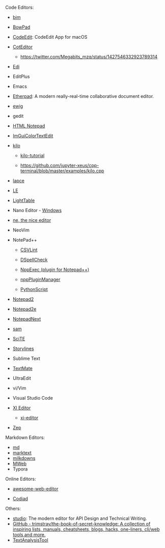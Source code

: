 Code Editors:

- [bim](https://github.com/klange/bim)

- [BowPad](https://github.com/stefankueng/BowPad)

- [CodeEdit](https://github.com/CodeEditApp/CodeEdit): CodeEdit App for macOS

- [CotEditor](https://github.com/coteditor/CotEditor)
  
  - https://twitter.com/Megabits_mzq/status/1427546332923789314

- [Edi](https://github.com/Dirkster99/Edi)

- EditPlus

- Emacs

- [Etherpad](https://github.com/ether/etherpad-lite): A modern really-real-time collaborative document editor.

- [ewig](https://github.com/arximboldi/ewig)

- gedit

- [HTML Notepad](https://html-notepad.com/)

- [ImGuiColorTextEdit](https://github.com/BalazsJako/ImGuiColorTextEdit)

- [kilo](https://github.com/snaptoken/kilo-src)

  - [kilo-tutorial](https://github.com/snaptoken/kilo-tutorial)

  - https://github.com/jupyter-xeus/cpp-terminal/blob/master/examples/kilo.cpp

- [lapce](https://github.com/lapce/lapce)

- [LE](https://github.com/lavv17/le)

- [LightTable](https://github.com/LightTable/LightTable)

- Nano Editor - [Windows](https://github.com/lhmouse/nano-win)

- [ne, the nice editor](https://ne.di.unimi.it/)

- NeoVim

- NotePad++
  
  - [CSVLint](https://github.com/BdR76/CSVLint)
  
  - [DSpellCheck](https://github.com/Predelnik/DSpellCheck)
  
  - [NppExec (plugin for Notepad++)](https://github.com/d0vgan/nppexec)
  
  - [nppPluginManager](https://github.com/bruderstein/nppPluginManager)
  
  - [PythonScript](https://github.com/bruderstein/PythonScript)

- [Notepad2](https://github.com/XhmikosR/notepad2-mod)

- [Notepad2e](https://github.com/ProgerXP/Notepad2e)

- [NotepadNext](https://github.com/dail8859/NotepadNext)

- [sam](https://github.com/deadpixi/sam)

- [SciTE](https://www.scintilla.org/SciTE.html)

- [Storylines](https://github.com/morning4coffe-dev/storylines)

- Sublime Text

- [TextMate](https://github.com/textmate/textmate)

- UltraEdit

- vi/Vim

- Visual Studio Code

- [XI Editor](https://github.com/xi-editor/xi-mac)
  
  - [xi-editor](https://github.com/xi-editor/xi-editor)

- [Zep](https://github.com/Rezonality/zep)

Markdown Editors:

- [md](https://github.com/doocs/md)
- [marktext](https://github.com/marktext/marktext)
- [milkdowns](https://github.com/Saul-Mirone/milkdown)
- [MWeb](https://twitter.com/Megabits_mzq/status/1427640637285875735)
- Typora

Online Editors:

- [awesome-web-editor](https://github.com/xjh22222228/awesome-web-editor)

- [Codiad](http://codiad.com/)

Others:

- [studio](https://github.com/stoplightio/studio): The modern editor for API Design and Technical Writing.
- [GitHub - trimstray/the-book-of-secret-knowledge: A collection of inspiring lists, manuals, cheatsheets, blogs, hacks, one-liners, cli/web tools and more.](https://github.com/trimstray/the-book-of-secret-knowledge#black_small_square-text-editors)
- [TextAnalysisTool](https://github.com/TextAnalysisTool/Releases)
